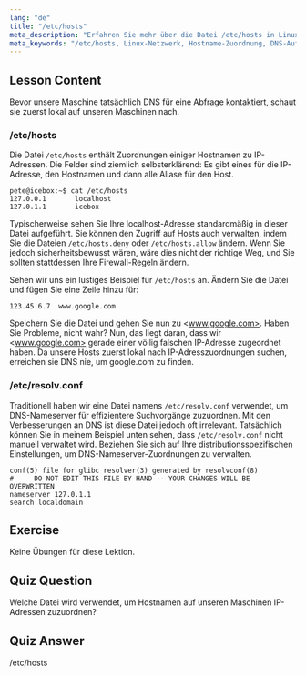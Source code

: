 ```yaml
---
lang: "de"
title: "/etc/hosts"
meta_description: "Erfahren Sie mehr über die Datei /etc/hosts in Linux, wie sie Hostnamen IP-Adressen zuordnet und welche Rolle sie bei der DNS-Auflösung spielt. Verstehen Sie die grundlegende Netzwerkkonfiguration."
meta_keywords: "/etc/hosts, Linux-Netzwerk, Hostname-Zuordnung, DNS-Auflösung, Linux-Tutorial, Anfängerleitfaden"
---
```


## Lesson Content

Bevor unsere Maschine tatsächlich DNS für eine Abfrage kontaktiert, schaut sie zuerst lokal auf unseren Maschinen nach.

### /etc/hosts

Die Datei `/etc/hosts` enthält Zuordnungen einiger Hostnamen zu IP-Adressen. Die Felder sind ziemlich selbsterklärend: Es gibt eines für die IP-Adresse, den Hostnamen und dann alle Aliase für den Host.

```plaintext
pete@icebox:~$ cat /etc/hosts
127.0.0.1       localhost
127.0.1.1       icebox
```

Typischerweise sehen Sie Ihre localhost-Adresse standardmäßig in dieser Datei aufgeführt. Sie können den Zugriff auf Hosts auch verwalten, indem Sie die Dateien `/etc/hosts.deny` oder `/etc/hosts.allow` ändern. Wenn Sie jedoch sicherheitsbewusst wären, wäre dies nicht der richtige Weg, und Sie sollten stattdessen Ihre Firewall-Regeln ändern.

Sehen wir uns ein lustiges Beispiel für `/etc/hosts` an. Ändern Sie die Datei und fügen Sie eine Zeile hinzu für:

```plaintext
123.45.6.7  www.google.com
```

Speichern Sie die Datei und gehen Sie nun zu <www.google.com>. Haben Sie Probleme, nicht wahr? Nun, das liegt daran, dass wir <www.google.com> gerade einer völlig falschen IP-Adresse zugeordnet haben. Da unsere Hosts zuerst lokal nach IP-Adresszuordnungen suchen, erreichen sie DNS nie, um google.com zu finden.

### /etc/resolv.conf

Traditionell haben wir eine Datei namens `/etc/resolv.conf` verwendet, um DNS-Nameserver für effizientere Suchvorgänge zuzuordnen. Mit den Verbesserungen an DNS ist diese Datei jedoch oft irrelevant. Tatsächlich können Sie in meinem Beispiel unten sehen, dass `/etc/resolv.conf` nicht manuell verwaltet wird. Beziehen Sie sich auf Ihre distributionsspezifischen Einstellungen, um DNS-Nameserver-Zuordnungen zu verwalten.

```plaintext
conf(5) file for glibc resolver(3) generated by resolvconf(8)
#     DO NOT EDIT THIS FILE BY HAND -- YOUR CHANGES WILL BE OVERWRITTEN
nameserver 127.0.1.1
search localdomain
```

## Exercise

Keine Übungen für diese Lektion.

## Quiz Question

Welche Datei wird verwendet, um Hostnamen auf unseren Maschinen IP-Adressen zuzuordnen?

## Quiz Answer

/etc/hosts
